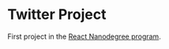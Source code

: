 # Twitter Project

First project in the [React Nanodegree program](https://www.udacity.com/course/react-nanodegree--nd019).


